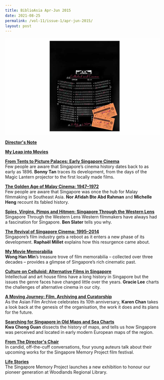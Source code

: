 ```yaml
---
title: BiblioAsia Apr-Jun 2015
date: 2021-08-25
permalink: /vol-11/issue-1/apr-jun-2015/
layout: post
---
```

<img src="/images/vol-11-issue-1/background/cover.jpg">

[<b>Director's Note</b>](/vol-11/issue-1/apr-jun-2015/director-note)

[<b>My Leap into Movies</b>](/vol-11/issue-1/apr-jun-2015/leap-into-movie)<br>


[<b>From Tents to Picture Palaces: Early Singapore Cinema</b>](/vol-11/issue-1/apr-jun-2015/early-sg-cinema)<br>Few people are aware that Singapore’s cinema history dates back to as early as 1896. **Bonny Tan** traces its development, from the days of the Magic Lantern projector to the first locally made films.


[<b>The Golden Age of Malay Cinema: 1947–1972</b>](/vol-11/issue-1/apr-jun-2015/ga-malay-cinema)<br>Few people are aware that Singapore was once the hub for Malay filmmaking in Southeast Asia. **Nor Afidah Bte Abd Rahman** and **Michelle Heng** recount its fabled history.


[<b>Spies, Virgins, Pimps and Hitmen: Singapore Through the Western Lens</b>](/vol-11/issue-1/apr-jun-2015/svph)<br>Singapore Through the Western Lens Western filmmakers have always had a fascination for Singapore. **Ben Slater** tells you why.


[<b>The Revival of Singapore Cinema: 1995–2014</b>](/vol-11/issue-1/apr-jun-2015/revival-sg-cinema)<br>Singapore’s film industry gets a reboot as it enters a new phase of its development. **Raphaël Millet** explains how this resurgence came about.


[<b>My Movie Memorabilia</b>](/vol-11/issue-1/apr-jun-2015/movie-memorabilia)<br>**Wong Han Min**’s treasure trove of film memorabilia – collected over three decades – provides a glimpse of Singapore’s rich cinematic past.


[<b>Culture on Celluloid: Alternative Films in Singapore</b>](/vol-11/issue-1/apr-jun-2015/culture-on-celluloid)<br>Intellectual and art house films have a long history in Singapore but the issues the genre faces have changed little over the years. **Gracie Lee** charts the challenges of alternative cinema in our city. 

[<b>A Moving Journey: Film, Archiving and Curatorship</b>](/vol-11/issue-1/apr-jun-2015/moving-journey)<br>As the Asian Film Archive celebrates its 10th anniversary, **Karen Chan** takes a look back at the genesis of the organisation, the work it does and its plans for the future.


[<b>Searching for Singapore in Old Maps and Sea Charts</b>](/vol-11/issue-1/apr-jun-2015/search-sg-old-map)<br>**Kwa Chong Guan** dissects the history of maps, and tells us how Singapore was perceived and located in early modern European maps of the region.

[<b>From The Director's Chair</b>](/vol-11/issue-1/apr-jun-2015/director-chair)<br>In candid, off-the-cuff conversations, four young auteurs talk about their upcoming works for the Singapore Memory Project film festival.

[<b>Life Stories</b>](/vol-11/issue-1/apr-jun-2015/life-stories)<br>The Singapore Memory Project launches a new exhibition to honour our pioneer generation at Woodlands Regional Library.

